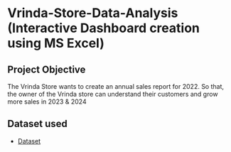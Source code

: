 # Vrinda-Store-Data-Analysis (Interactive Dashboard creation using MS Excel)
## Project Objective
The Vrinda Store wants to create an annual sales report for 2022. So that, the owner of the Vrinda store can understand their customers and grow more sales in 2023 & 2024

## Dataset used
 - <a href="https://github.com/Mayank221607/Data-Analysis-Dashboard/blob/main/Vrinda%20Store%20data%20analysis.xlsx">Dataset</a>

